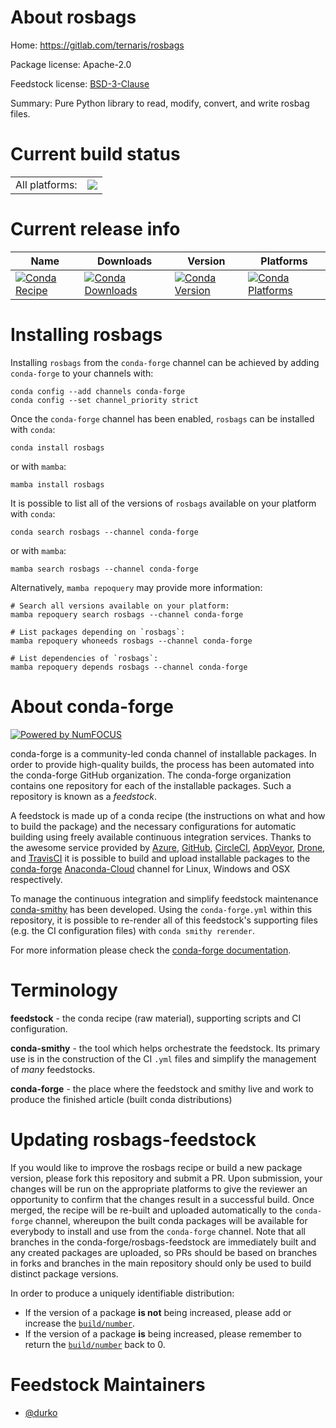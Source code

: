 About rosbags
=============

Home: https://gitlab.com/ternaris/rosbags

Package license: Apache-2.0

Feedstock license: [BSD-3-Clause](https://github.com/conda-forge/rosbags-feedstock/blob/main/LICENSE.txt)

Summary: Pure Python library to read, modify, convert, and write rosbag files.

Current build status
====================


<table><tr><td>All platforms:</td>
    <td>
      <a href="https://dev.azure.com/conda-forge/feedstock-builds/_build/latest?definitionId=18581&branchName=main">
        <img src="https://dev.azure.com/conda-forge/feedstock-builds/_apis/build/status/rosbags-feedstock?branchName=main">
      </a>
    </td>
  </tr>
</table>

Current release info
====================

| Name | Downloads | Version | Platforms |
| --- | --- | --- | --- |
| [![Conda Recipe](https://img.shields.io/badge/recipe-rosbags-green.svg)](https://anaconda.org/conda-forge/rosbags) | [![Conda Downloads](https://img.shields.io/conda/dn/conda-forge/rosbags.svg)](https://anaconda.org/conda-forge/rosbags) | [![Conda Version](https://img.shields.io/conda/vn/conda-forge/rosbags.svg)](https://anaconda.org/conda-forge/rosbags) | [![Conda Platforms](https://img.shields.io/conda/pn/conda-forge/rosbags.svg)](https://anaconda.org/conda-forge/rosbags) |

Installing rosbags
==================

Installing `rosbags` from the `conda-forge` channel can be achieved by adding `conda-forge` to your channels with:

```
conda config --add channels conda-forge
conda config --set channel_priority strict
```

Once the `conda-forge` channel has been enabled, `rosbags` can be installed with `conda`:

```
conda install rosbags
```

or with `mamba`:

```
mamba install rosbags
```

It is possible to list all of the versions of `rosbags` available on your platform with `conda`:

```
conda search rosbags --channel conda-forge
```

or with `mamba`:

```
mamba search rosbags --channel conda-forge
```

Alternatively, `mamba repoquery` may provide more information:

```
# Search all versions available on your platform:
mamba repoquery search rosbags --channel conda-forge

# List packages depending on `rosbags`:
mamba repoquery whoneeds rosbags --channel conda-forge

# List dependencies of `rosbags`:
mamba repoquery depends rosbags --channel conda-forge
```


About conda-forge
=================

[![Powered by
NumFOCUS](https://img.shields.io/badge/powered%20by-NumFOCUS-orange.svg?style=flat&colorA=E1523D&colorB=007D8A)](https://numfocus.org)

conda-forge is a community-led conda channel of installable packages.
In order to provide high-quality builds, the process has been automated into the
conda-forge GitHub organization. The conda-forge organization contains one repository
for each of the installable packages. Such a repository is known as a *feedstock*.

A feedstock is made up of a conda recipe (the instructions on what and how to build
the package) and the necessary configurations for automatic building using freely
available continuous integration services. Thanks to the awesome service provided by
[Azure](https://azure.microsoft.com/en-us/services/devops/), [GitHub](https://github.com/),
[CircleCI](https://circleci.com/), [AppVeyor](https://www.appveyor.com/),
[Drone](https://cloud.drone.io/welcome), and [TravisCI](https://travis-ci.com/)
it is possible to build and upload installable packages to the
[conda-forge](https://anaconda.org/conda-forge) [Anaconda-Cloud](https://anaconda.org/)
channel for Linux, Windows and OSX respectively.

To manage the continuous integration and simplify feedstock maintenance
[conda-smithy](https://github.com/conda-forge/conda-smithy) has been developed.
Using the ``conda-forge.yml`` within this repository, it is possible to re-render all of
this feedstock's supporting files (e.g. the CI configuration files) with ``conda smithy rerender``.

For more information please check the [conda-forge documentation](https://conda-forge.org/docs/).

Terminology
===========

**feedstock** - the conda recipe (raw material), supporting scripts and CI configuration.

**conda-smithy** - the tool which helps orchestrate the feedstock.
                   Its primary use is in the construction of the CI ``.yml`` files
                   and simplify the management of *many* feedstocks.

**conda-forge** - the place where the feedstock and smithy live and work to
                  produce the finished article (built conda distributions)


Updating rosbags-feedstock
==========================

If you would like to improve the rosbags recipe or build a new
package version, please fork this repository and submit a PR. Upon submission,
your changes will be run on the appropriate platforms to give the reviewer an
opportunity to confirm that the changes result in a successful build. Once
merged, the recipe will be re-built and uploaded automatically to the
`conda-forge` channel, whereupon the built conda packages will be available for
everybody to install and use from the `conda-forge` channel.
Note that all branches in the conda-forge/rosbags-feedstock are
immediately built and any created packages are uploaded, so PRs should be based
on branches in forks and branches in the main repository should only be used to
build distinct package versions.

In order to produce a uniquely identifiable distribution:
 * If the version of a package **is not** being increased, please add or increase
   the [``build/number``](https://docs.conda.io/projects/conda-build/en/latest/resources/define-metadata.html#build-number-and-string).
 * If the version of a package **is** being increased, please remember to return
   the [``build/number``](https://docs.conda.io/projects/conda-build/en/latest/resources/define-metadata.html#build-number-and-string)
   back to 0.

Feedstock Maintainers
=====================

* [@durko](https://github.com/durko/)


